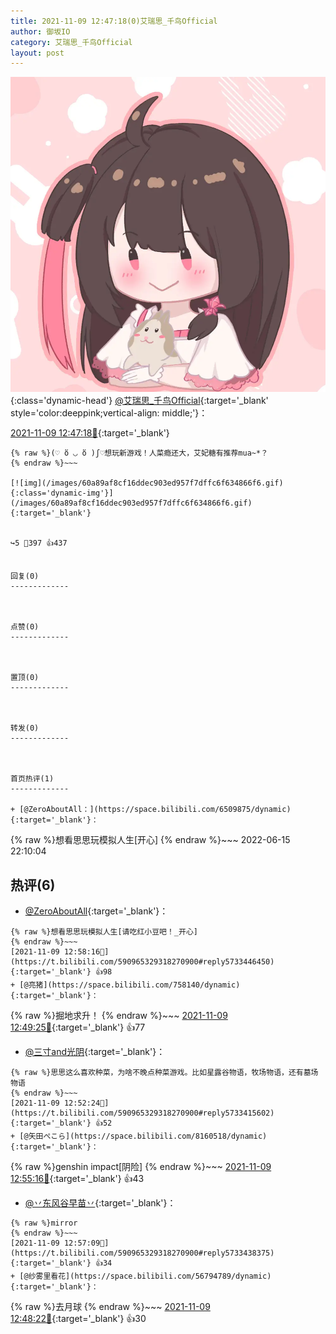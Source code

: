 ```yaml
---
title: 2021-11-09 12:47:18(0)艾瑞思_千鸟Official
author: 御坂IO
category: 艾瑞思_千鸟Official
layout: post
---
```


![img](/images/7e08840c56f251de28bdf766b647bd5fe9a5d50a.jpg){:class='dynamic-head'}
[@艾瑞思_千鸟Official](https://space.bilibili.com/1090010845/dynamic){:target='_blank' style='color:deeppink;vertical-align: middle;'}：

[2021-11-09 12:47:18🔗](https://t.bilibili.com/590965329318270900){:target='_blank'}

~~~
{% raw %}(♡ ὅ ◡ ὅ )ʃ♡想玩新游戏！人菜瘾还大，艾妃糖有推荐mua~*？
{% endraw %}~~~

[![img](/images/60a89af8cf16ddec903ed957f7dffc6f634866f6.gif){:class='dynamic-img'}](/images/60a89af8cf16ddec903ed957f7dffc6f634866f6.gif){:target='_blank'}


↪️5 💬397 👍437


回复(0)
-------------



点赞(0)
-------------



置顶(0)
-------------



转发(0)
-------------



首页热评(1)
-------------

+ [@ZeroAboutAll：](https://space.bilibili.com/6509875/dynamic){:target='_blank'}：
~~~
{% raw %}想看思思玩模拟人生[开心]
{% endraw %}~~~
2022-06-15 22:10:04


热评(6)
-------------

+ [@ZeroAboutAll](https://space.bilibili.com/6509875/dynamic){:target='_blank'}：
~~~
{% raw %}想看思思玩模拟人生[请吃红小豆吧！_开心]
{% endraw %}~~~
[2021-11-09 12:58:16🔗](https://t.bilibili.com/590965329318270900#reply5733446450){:target='_blank'} 👍98
+ [@亮猪](https://space.bilibili.com/758140/dynamic){:target='_blank'}：
~~~
{% raw %}掘地求升！
{% endraw %}~~~
[2021-11-09 12:49:25🔗](https://t.bilibili.com/590965329318270900#reply5733397558){:target='_blank'} 👍77
+ [@三寸and光阴](https://space.bilibili.com/14982882/dynamic){:target='_blank'}：
~~~
{% raw %}思思这么喜欢种菜，为啥不晚点种菜游戏。比如星露谷物语，牧场物语，还有墓场物语
{% endraw %}~~~
[2021-11-09 12:52:24🔗](https://t.bilibili.com/590965329318270900#reply5733415602){:target='_blank'} 👍52
+ [@矢田ぺこら](https://space.bilibili.com/8160518/dynamic){:target='_blank'}：
~~~
{% raw %}genshin impact[阴险]
{% endraw %}~~~
[2021-11-09 12:55:16🔗](https://t.bilibili.com/590965329318270900#reply5733430891){:target='_blank'} 👍43
+ [@丷东风谷早苗丷](https://space.bilibili.com/436370502/dynamic){:target='_blank'}：
~~~
{% raw %}mirror
{% endraw %}~~~
[2021-11-09 12:57:09🔗](https://t.bilibili.com/590965329318270900#reply5733438375){:target='_blank'} 👍34
+ [@纱雾里看花](https://space.bilibili.com/56794789/dynamic){:target='_blank'}：
~~~
{% raw %}去月球
{% endraw %}~~~
[2021-11-09 12:48:22🔗](https://t.bilibili.com/590965329318270900#reply5733395527){:target='_blank'} 👍30


